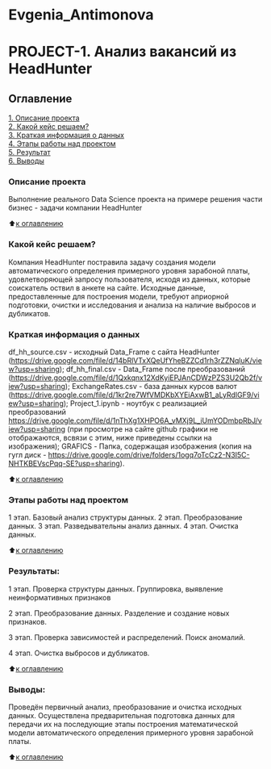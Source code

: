 # Evgenia_Antimonova
# PROJECT-1. Анализ вакансий из HeadHunter

## Оглавление  
[1. Описание проекта](https://github.com/AntiMika1388/sf_data_science/edit/main/project_1_FINAL/README.md#My-first-project)  
[2. Какой кейс решаем?](https://github.com/AntiMika1388/sf_data_science/edit/main/project_1_FINAL/README.md#Какой-кейс-решаем)  
[3. Краткая информация о данных](https://github.com/AntiMika1388/sf_data_science/edit/main/project_1_FINAL/README.md#Краткая-информация-о-данных)  
[4. Этапы работы над проектом](https://github.com/AntiMika1388/sf_data_science/edit/main/project_1_FINAL/README.md#Этапы-работы-над-проектом)  
[5. Результат](https://github.com/AntiMika1388/sf_data_science/edit/main/project_1_FINAL/README.md#Результат)    
[6. Выводы](https://github.com/AntiMika1388/sf_data_science/edit/main/project_1_FINAL/README.md#Выводы) 

### Описание проекта    

Выполнение реального Data Science проекта на примере решения части бизнес - задачи компании HeadHunter

:arrow_up:[к оглавлению](https://github.com/AntiMika1388/sf_data_science/edit/main/project_1_FINAL/README.md#Оглавление)


### Какой кейс решаем?    

Компания HeadHunter постравила задачу создания модели автоматического определения примерного уровня зарабоной платы, удовлетворяющей запросу пользователя, исходя из данных, которые соискатель оствил в анкете на сайте. Исходные данные, предоставленные для построения модели, требуют априорной подготовки, очистки и исследования и анализа на наличие выбросов и дубликатов.


### Краткая информация о данных

df_hh_source.csv - исходный Data_Frame с сайта HeadHunter (https://drive.google.com/file/d/14bRlVTxXQeUfYheBZZCd1rh3rZZNqluK/view?usp=sharing);
df_hh_final.csv - Data_Frame после преобразований (https://drive.google.com/file/d/1Qxkqnx12XdKyiEPJAnCDWzPZS3U2Qb2f/view?usp=sharing);
ExchangeRates.csv - база данных курсов валют (https://drive.google.com/file/d/1kr2re7WfVMDKbXYEiAxwB1_aLyRdIGF9/view?usp=sharing);
Project_1.ipynb -  ноутбук с реализацией преобразований https://drive.google.com/file/d/1nThXg1XHPO6A_vMXj9L_iUmYODmbpRbJ/view?usp=sharing (при просмотре на сайте github графики не отображаются, всвязи с этим, ниже приведены ссылки на изображения);
GRAFICS - Папка, содержащая изображения (копия на гугл диск - https://drive.google.com/drive/folders/1ogq7oTcCz2-N3I5C-NHTKBEVscPqq-SE?usp=sharing).


  
:arrow_up:[к оглавлению](https://github.com/AntiMika1388/sf_data_science/edit/main/project_1_FINAL/README.md#Оглавление)


### Этапы работы над проектом  
1 этап. Базовый анализ структуры данных.
2 этап. Преобразование данных.
3 этап. Разведывательны анализ данных.
4 этап. Очистка данных.

:arrow_up:[к оглавлению](https://github.com/AntiMika1388/sf_data_science/edit/main/project_1_FINAL/README.md#Оглавление)


### Результаты:  
1 этап. Проверка структуры данных. Группировка, выявление неинформативных признаков

2 этап. Преобразование данных. Разделение и создание новых признаков.

3 этап. Проверка зависимостей и распределений. Поиск аномалий.

4 этап. Очистка выбросов и дубликатов.

:arrow_up:[к оглавлению](https://github.com/AntiMika1388/sf_data_science/edit/main/project_1_FINAL/README.md#Оглавление)


### Выводы:  
Проведён первичный анализ, преобразование и очистка исходных данных. Осуществлена предварительная подготовка данных для передачи их на последующие этапы построения математической модели автоматического определения примерного уровня зарабоной платы.


:arrow_up:[к оглавлению](https://github.com/AntiMika1388/sf_data_science/edit/main/project_1_FINAL/README.md#Оглавление)



